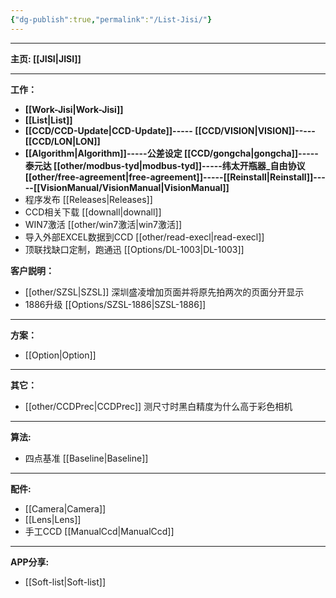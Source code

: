 ```yaml
---
{"dg-publish":true,"permalink":"/List-Jisi/"}
---
```



---

**主页: [[JISI\|JISI]]**

---
**工作：**
- **[[Work-Jisi\|Work-Jisi]]**        
- **[[List\|List]]**
- **[[CCD/CCD-Update\|CCD-Update]]----- [[CCD/VISION\|VISION]]-----[[CCD/LON\|LON]]**
- **[[Algorithm\|Algorithm]]-----公差设定 [[CCD/gongcha\|gongcha]]-----泰元达 [[other/modbus-tyd\|modbus-tyd]]-----纬太开瓶器_自由协议 [[other/free-agreement\|free-agreement]]-----[[Reinstall\|Reinstall]]-----[[VisionManual/VisionManual\|VisionManual]]**
- 程序发布 [[Releases\|Releases]]
- CCD相关下载 [[downall\|downall]]
- WIN7激活 [[other/win7激活\|win7激活]]
- 导入外部EXCEL数据到CCD [[other/read-execl\|read-execl]]
- 顶联找缺口定制，跑通迅 [[Options/DL-1003\|DL-1003]]

**客户説明：**
- [[other/SZSL\|SZSL]] 深圳盛凌增加页面并将原先拍两次的页面分开显示
- 1886升级 [[Options/SZSL-1886\|SZSL-1886]]

---
**方案：**
- [[Option\|Option]]

---
**其它：**
- [[other/CCDPrec\|CCDPrec]] 测尺寸时黑白精度为什么高于彩色相机

---
**算法:**  
- 四点基准 [[Baseline\|Baseline]]

---
**配件:**
- [[Camera\|Camera]]
- [[Lens\|Lens]]
- 手工CCD [[ManualCcd\|ManualCcd]]

---
**APP分享:** 
- [[Soft-list\|Soft-list]]  


